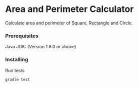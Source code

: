 # Area and Perimeter Calculator

Calculate area and perimeter of Square, Rectangle and Circle.

### Prerequisites

Java JDK: (Version 1.8.0 or above)

### Installing

Run tests
```
gradle test
```
